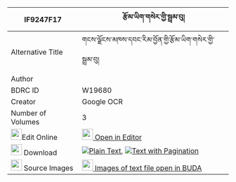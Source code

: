 |IF9247F17|རྩོམ་ཡིག་གསེར་གྱི་སྦྲམ་བུ། 
| --- | --- 
|Alternative Title |གངས་ལྗོངས་མཁས་དབང་རིམ་བྱོན་གྱི་རྩོམ་ཡིག་གསེར་གྱི་སྦྲམ་བུ།
|Author | 
|BDRC ID | W19680
|Creator | Google OCR
|Number of Volumes| 3
|<img width="25" src="https://img.icons8.com/color/25/000000/edit-property.png">Edit Online| [<img width="25" src="https://avatars.githubusercontent.com/u/45091458?s=200&v=4"> Open in Editor](http://editor.openpecha.org/IF9247F17)
|<img width="25" src="https://img.icons8.com/fluent/48/000000/download-2.png"/>  Download | [![](https://img.icons8.com/color/20/000000/txt.png)Plain Text](https://github.com/Openpecha/IF9247F17/releases/download/v1/tsomyik_ser_gyi_drambu_plain_IF9247F17.zip), [![](https://img.icons8.com/color/20/000000/txt.png)Text with Pagination](https://github.com/Openpecha/IF9247F17/releases/download/v1/tsomyik_ser_gyi_drambu_pages_IF9247F17.zip)
|<img width="25" src="https://img.icons8.com/plasticine/100/000000/pictures-folder.png"/>  Source Images | [<img width="25" src="https://library.bdrc.io/icons/BUDA-small.svg"> Images of text file open in BUDA](https://library.bdrc.io/show/bdr:W19680)